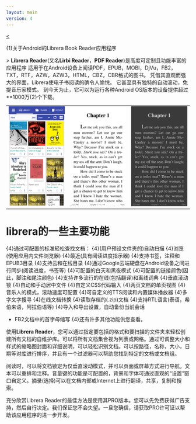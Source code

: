 ```yaml
---
layout: main
version: 4
---
```

[<](/wiki/)

{1}关于Android的Librera Book Reader应用程序

&gt; **Librera Reader**(又名**Lirbi Reader**，**PDF Reader**)是高度可定制且功能丰富的应用程序
适用于在Android设备上阅读PDF，EPUB，MOBI，DjVu，FB2，TXT，RTF，AZW，AZW3，HTML，CBZ，CBR格式的图书。
凭借其直观而强大的界面，Librera使电子书阅读的确令人愉悦。
它甚至具有独特的自动滚动，免提音乐家模式。
到今天为止，它可以为运行各种Android OS版本的设备提供超过**1000万{2}个下载。

||||
|-|-|-|
|![](1.png)|![](2.png)|![](3.png)|

# librera的一些主要功能

{4}通过可配置的标准轻松查找文档：
{4}(用户预设文件夹的)自动扫描
{4}浏览(使用应用内文件浏览器)
{4}最近(具有阅读进度指示器)
{4}支持书签，注释和EPUB3目录
{4}支持云和在线目录
{4}通过Google云端硬盘在Android设备之间进行同步(阅读进度，书签等)
{4}可配置的白天和黑夜模式
{4}可配置的链接颜色(因此，脚注和尾注颜色)
{4}支持许多流行的在线(包括翻译)和离线词典
{4}垂直滚动锁
{4}自动和手动居中文件
{4}自定义CSS代码输入
{4}两页文档的单页视图
{4}音乐人的模式，滚动速度可配置
{4}可自定义的TTS阅读和内置媒体播放器
{4}多字文字搜寻
{4}在线文档转换
{4}读取存档的(.zip)文档
{4}支持RTL语言(泰语，希伯来语，阿拉伯语等)
{4}导入和导出设置，自动备份当前会话
* FB2文档中的首字母缩写
{4}还有许多其他功能供您查看。


使用**Librera Reader**，您可以通过指定要包括的格式和要扫描的文件夹来轻松创建所有文档的自维护库。可以将所有文档集合视为列表或网格。通过可调整大小和样式的缩略图封面和详细说明，可以轻松识别文档。可以按路径，名称，大小，日期等对库进行排序，并且有一个过滤器可以帮助您找到特定的文档或文档组。

阅读时，可以将文档锁定为仅垂直滚动模式，并可以页面或屏幕方式进行导航。文本可以重排和注释。音量键的功能是可配置的，背景和字体可通过直观的“设置”窗口自定义。摘录(选择)可以在文档内部或Internet上进行翻译，共享，复制和搜索。

充分欣赏Librera Reader的最佳方法是使用其PRO版本。您可以先免费获得广告支持，然后自行决定。我们保证您不会失望。一旦您确信，请获取PRO许可证以帮助该应用程序的进一步开发。
